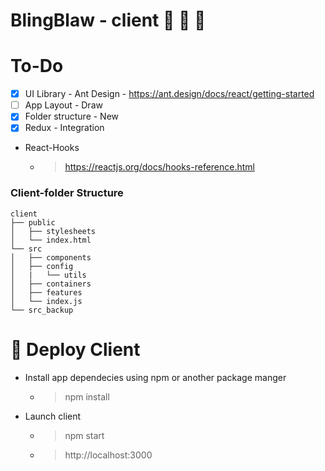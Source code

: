 # BlingBlaw - client :lips: :lipstick: :gift_heart:

# To-Do
- [x] UI Library - Ant Design - https://ant.design/docs/react/getting-started
- [ ] App Layout - Draw
- [x] Folder structure - New
- [x] Redux - Integration
- React-Hooks
    - > https://reactjs.org/docs/hooks-reference.html

### Client-folder Structure
```
client
├── public
│   ├── stylesheets
│   └── index.html
└── src
│   ├── components
│   ├── config
│   |   └── utils
│   ├── containers
│   ├── features
│   └── index.js
└── src_backup
```

# :tropical_drink: Deploy Client 
- Install app dependecies using npm or another package manger
  - > npm install
- Launch client 
  - > npm start
  - > http://localhost:3000
